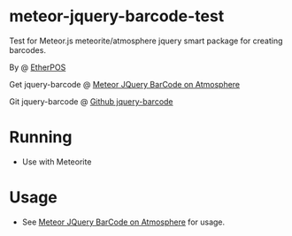 meteor-jquery-barcode-test
===========================

Test for Meteor.js meteorite/atmosphere jquery smart package for creating barcodes.

By @ [EtherPOS](http://www.etherpos.com/ "EtherPOS")

Get jquery-barcode @ [Meteor JQuery BarCode on Atmosphere](http://atmosphere.meteor.com, "jquery-barcode @ atmosphere")

Git jquery-barcode @ [Github jquery-barcode](http://atmosphere.meteor.com, "jquery-barcode")

Running
========
* Use with Meteorite

Usage
======
* See [Meteor JQuery BarCode on Atmosphere](http://atmosphere.meteor.com, "jquery-barcode @ atmosphere") for usage.
